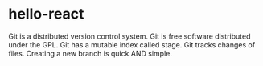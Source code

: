 # hello-react
Git is a distributed version control system.
Git is free software distributed under the GPL.
Git has a mutable index called stage.
Git tracks changes of files.
Creating a new branch is quick AND simple.
